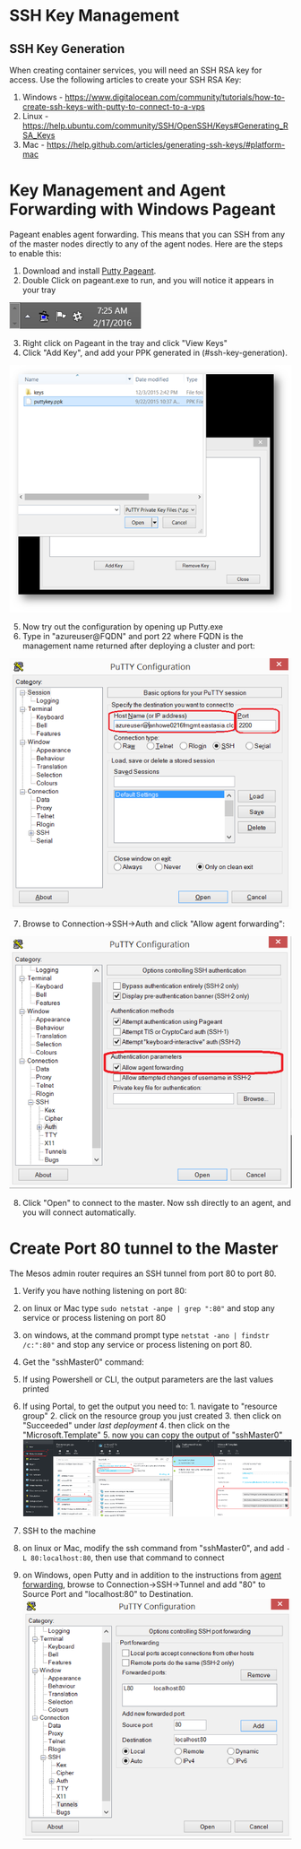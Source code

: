 # SSH Key Management

## SSH Key Generation

When creating container services, you will need an SSH RSA key for access.  Use the following articles to create your SSH RSA Key:

1. Windows - https://www.digitalocean.com/community/tutorials/how-to-create-ssh-keys-with-putty-to-connect-to-a-vps
2. Linux - https://help.ubuntu.com/community/SSH/OpenSSH/Keys#Generating_RSA_Keys
3. Mac - https://help.github.com/articles/generating-ssh-keys/#platform-mac

# Key Management and Agent Forwarding with Windows Pageant

Pageant enables agent forwarding.  This means that you can SSH from any of the master nodes directly to any of the agent nodes.  Here are the steps to enable this:
 1. Download and install [Putty Pageant](http://www.chiark.greenend.org.uk/~sgtatham/putty/download.html).
 2. Double Click on pageant.exe to run, and you will notice it appears in your tray

  ![Image of Pageant in the tray](https://raw.githubusercontent.com/Azure/azure-quickstart-templates/master/101-acs-mesos/images/pageant-tray.png)

 3. Right click on Pageant in the tray and click "View Keys"
 4. Click "Add Key", and add your PPK generated in (#ssh-key-generation).

  ![Image of Pageant addkey](https://raw.githubusercontent.com/Azure/azure-quickstart-templates/master/101-acs-mesos/images/pageant-addkey.png)

 5. Now try out the configuration by opening up Putty.exe
 6. Type in "azureuser@FQDN" and port 22 where FQDN is the management name returned after deploying a cluster and port:

  ![Image of Putty main](https://raw.githubusercontent.com/Azure/azure-quickstart-templates/master/101-acs-mesos/images/putty-address.png)

 7. Browse to Connection->SSH->Auth and click "Allow agent forwarding":

  ![Image of Putty SSH](https://raw.githubusercontent.com/Azure/azure-quickstart-templates/master/101-acs-mesos/images/putty-agentforwarding.png)

 8. Click "Open" to connect to the master.  Now ssh directly to an agent, and you will connect automatically.

# Create Port 80 tunnel to the Master

The Mesos admin router requires an SSH tunnel from port 80 to port 80.

 1. Verify you have nothing listening on port 80:
  1. on linux or Mac type `sudo netstat -anpe | grep ":80"` and stop any service or process listening on port 80
  2. on windows, at the command prompt type `netstat -ano | findstr /c:":80"` and stop any service or process listening on port 80.

 2. Get the "sshMaster0" command:
  1. If using Powershell or CLI, the output parameters are the last values printed
  2. If using Portal, to get the output you need to:
    1. navigate to "resource group"
    2. click on the resource group you just created
    3. then click on "Succeeded" under *last deployment*
    4. then click on the "Microsoft.Template"
    5. now you can copy the output of "sshMaster0"
    ![Image of docker scaling](https://raw.githubusercontent.com/Azure/azure-quickstart-templates/master/101-acs-swarm/images/findingoutputs.png)

2. SSH to the machine
  1. on linux or Mac, modify the ssh command from "sshMaster0", and add `-L 80:localhost:80`, then use that command to connect
  2. on Windows, open Putty and in addition to the instructions from [agent forwarding](#key-management-and-agent-forwarding-with-windows-pageant), browse to Connection->SSH->Tunnel and add "80" to Source Port and "localhost:80" to Destination.
  ![Image of putty port 80](https://raw.githubusercontent.com/Azure/azure-quickstart-templates/master/101-acs-mesos/images/putty-port80tunnel.png)
